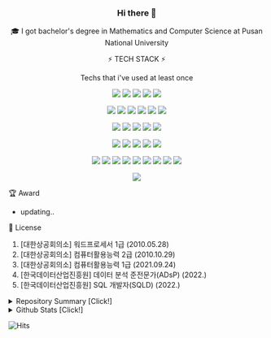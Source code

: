 <div align="center"> 
 
 ### Hi there 👋

<!--
**LEE-Yerim/LEE-Yerim** is a ✨ _special_ ✨ repository because its `README.md` (this file) appears on your GitHub profile.

Here are some ideas to get you started:

- 🔭 I’m currently working on ...
- 🌱 I’m currently learning ...
- 👯 I’m looking to collaborate on ...
- 🤔 I’m looking for help with ...
- 💬 Ask me about ...
- 📫 How to reach me: ...
- 😄 Pronouns: ...
- ⚡ Fun fact: ...
-->




 
 🎓 I got bachelor's degree in Mathematics and Computer Science at Pusan National University
 
 ⚡ TECH STACK ⚡ 
 
 Techs that i've used at least once 

<!--
https://simpleicons.org/
-->
 
<img src="https://img.shields.io/badge/C-A8B9CC?style=flat-square&logo=c&logoColor=white"/></a>
<img src="https://img.shields.io/badge/C++-00599C?style=flat-square&logo=C%2B%2B&logoColor=white"/></a>
<img src="https://img.shields.io/badge/VisualStudio-5C2D91?style=flat-square&logo=visualstudio&logoColor=white"/></a>
<img src="https://img.shields.io/badge/VisualStudioCode-007ACC?style=flat-square&logo=visualstudiocode&logoColor=white"/></a>
<img src="https://img.shields.io/badge/EclipseIDEA-2C2255?style=flat-square&logo=eclipseidea&logoColor=white"/></a>

<img src="https://img.shields.io/badge/Python-3766AB?style=flat-square&logo=Python&logoColor=white"/></a>
<img src="https://img.shields.io/badge/Anaconda-44A833?style=flat-square&logo=anaconda&logoColor=white"/></a>
<img src="https://img.shields.io/badge/Jupyter-F37626?style=flat-square&logo=jupyter&logoColor=white"/></a>
<img src="https://img.shields.io/badge/pandas-150458?style=flat-square&logo=pandas&logoColor=white"/></a>
<img src="https://img.shields.io/badge/NumPy-013243?style=flat-square&logo=numpy&logoColor=white"/></a>
<img src="https://img.shields.io/badge/scikit-learn-F7931E?style=flat-square&logo=scikit-learn&logoColor=white"/></a>

<img src="https://img.shields.io/badge/HTML5-E34F26?style=flat-square&logo=html5&logoColor=white"/></a>
<img src="https://img.shields.io/badge/CSS3-1572B6?style=flat-square&logo=css3&logoColor=white"/></a>
<img src="https://img.shields.io/badge/JavaScript-F7DF1E?style=flat-square&logo=javascript&logoColor=white"/></a> 
<img src="https://img.shields.io/badge/Java-007396?style=flat-square&logo=java&logoColor=white"/></a> 
<img src="https://img.shields.io/badge/IntelliJIDEA-000000?style=flat-square&logo=intellijidea&logoColor=white"/></a> 

<img src="https://img.shields.io/badge/Ruby-CC342D?style=flat-square&logo=ruby&logoColor=white"/></a> 
<img src="https://img.shields.io/badge/Swift-FA7343?style=flat-square&logo=swift&logoColor=white"/></a> 
<img src="https://img.shields.io/badge/Linux-FCC624?style=flat-square&logo=linux&logoColor=white"/></a> 
<img src="https://img.shields.io/badge/MySQL-4479A1?style=flat-square&logo=mysql&logoColor=white"/></a> 
<img src="https://img.shields.io/badge/MriaDB-003545?style=flat-square&logo=mariadb&logoColor=white"/></a>

<img src="https://img.shields.io/badge/Xcode-147EFB?style=flat-square&logo=xcode&logoColor=white"/></a>
<img src="https://img.shields.io/badge/Postman-FF6C37?style=flat-square&logo=postman&logoColor=white"/></a>
<img src="https://img.shields.io/badge/Homebrew-FBB040?style=flat-square&logo=homebrew&logoColor=white"/></a>
<img src="https://img.shields.io/badge/MicrosoftAzure-0078D4?style=flat-square&logo=microsoftazure&logoColor=white"/></a>
<img src="https://img.shields.io/badge/AzureDataExplorer-0078D4?style=flat-square&logo=azuredataexplorer&logoColor=white"/></a>
<img src="https://img.shields.io/badge/AzureFunctions-0062AD?style=flat-square&logo=azurefunctions&logoColor=white"/></a>
<img src="https://img.shields.io/badge/AzureDevOps-0078D7?style=flat-square&logo=azuredevops&logoColor=white"/></a>
<img src="https://img.shields.io/badge/Jenkins-D24939?style=flat-square&logo=jenkins&logoColor=white"/></a>
<img src="https://img.shields.io/badge/Docker-2496ED?style=flat-square&logo=docker&logoColor=white"/></a>

<img src="https://img.shields.io/badge/GitHub-181717?style=flat-square&logo=github&logoColor=white"/></a>

<!--
[![Top Langs](https://github-readme-stats.vercel.app/api/top-langs/?username=plumwiserim)](https://github.com/anuraghazra/github-readme-stats)
-->

 </div>

🏆 Award
- updating..

📃 License
1. [대한상공회의소] 워드프로세서 1급 (2010.05.28)
2. [대한상공회의소] 컴퓨터활용능력 2급 (2010.10.29)
3. [대한상공회의소] 컴퓨터활용능력 1급 (2021.09.24)
4. [한국데이터산업진흥원] 데이터 분석 준전문가(ADsP) (2022.)
5. [한국데이터산업진흥원] SQL 개발자(SQLD) (2022.)

<details><summary> Repository Summary [Click!]</summary>
 <p>
  
    PNU classes 
   1. python programming [repo](https://github.com/plumwiserim/Python_Programming)
   2. data analysis [repo](https://github.com/plumwiserim/data-analysis)
  
    NEXT-STEP missions 
   1. baseball-game precourse [repo](https://github.com/plumwiserim/java-baseball-precourse)
   2. racingcar-game [repo](https://github.com/plumwiserim/java-racingcar)
   3. lotto [repo](https://github.com/plumwiserim/java-lotto)
   4. blackjack [repo](https://github.com/plumwiserim/java-blackjack)
   
    STUDY 
   1. next-step [repo](https://github.com/plumwiserim/nextstep)
   2. tech-course talk updating...
   3. Coding-Test practice
   - backjoon [repo](https://github.com/plumwiserim/baekjoon-practice)
   - programmers updating...
  
 </p>
 </details>
 
<details><summary> Github Stats [Click!]</summary>

 
[![Anurag's github stats](https://github-readme-stats.vercel.app/api?username=plumwiserim)](https://github.com/anuraghazra/github-readme-stats)

</details>
 
![Hits](https://hits.seeyoufarm.com/api/count/incr/badge.svg?url=https%3A%2F%2Fgithub.com%2Fplumwiserim&count_bg=%2379C83D&title_bg=%23555555&icon=&icon_color=%23E7E7E7&title=hits&edge_flat=false)
